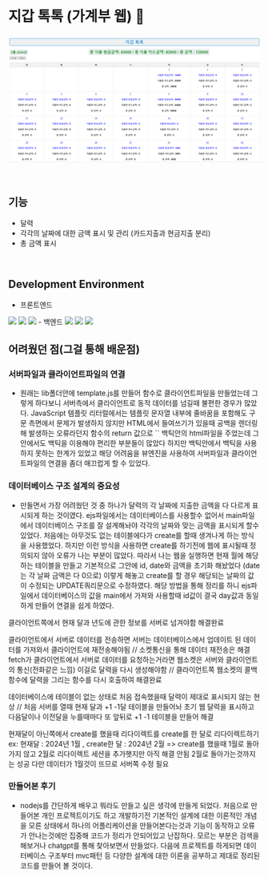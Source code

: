 # 지갑 톡톡 (가계부 웹) :blue_book:
![지갑 톡톡 홈 화면](./img/지갑%20톡톡.png)

<br>

## 기능
- 달력
- 각각의 날짜에 대한 금액 표시 및 관리 (카드지출과 현금지출 분리)
- 총 금액 표시
<br>

## Development Environment
- 프론트엔드
<img src="https://img.shields.io/badge/html5-E34F26?style=for-the-badge&logo=html5&logoColor=white">
<img src="https://img.shields.io/badge/css-1572B6?style=for-the-badge&logo=css3&logoColor=white">
<img src="https://img.shields.io/badge/javascript-F7DF1E?style=for-the-badge&logo=javascript&logoColor=black">
- 백엔드
<img src="https://img.shields.io/badge/node.js-339933?style=for-the-badge&logo=Node.js&logoColor=white">
<img src="https://img.shields.io/badge/express-000000?style=for-the-badge&logo=express&logoColor=white">
<img src="https://img.shields.io/badge/mysql-4479A1?style=for-the-badge&logo=mysql&logoColor=white">
<br>

## 어려웠던 점(그걸 통해 배운점)

### 서버파일과 클라이언트파일의 연결
- 원래는 lib폴더안에 template.js를 만들어 함수로 클라이언트파일을 만들었는데 그렇게 하다보니 서버측에서 클라이언트로 동적 데이터를 넘길때 불편한 경우가 많았다.
JavaScript 템플릿 리터럴에서는 템플릿 문자열 내부에 줄바꿈을 포함해도 구문 측면에서 문제가 발생하지 않지만 HTML에서 들여쓰기가 있을때 공백을 렌더링해 발생하는 오류라던지
함수의 return 값으로 `` 백틱안의 html파일을 주었는데 그안에서도 백틱을 이용해야 편리한 부분들이 많았다 하지만 백틱안에서 백틱을 사용하지 못하는 한계가 있었고 해당 어려움을
뷰엔진을 사용하여 서버파일과 클라이언트파일의 연결을 좀더 매끄럽게 할 수 있었다.


### 데이터베이스 구조 설계의 중요성
- 만들면서 가장 어려웠던 것 중 하나가 달력의 각 날짜에 지출한 금액을 다 다르게 표시되게 하는 것이였다.
ejs파일에서는 데이터베이스를 사용할수 없어서 main파일에서 데이터베이스 구조를 잘 설계해놔야 각각의 날짜와 맞는 금액을
표시되게 할수 있었다. 처음에는 아무것도 없는 테이블에다가 create를 할때 생겨나게 하는 방식을 사용했었다.
하지만 이런 방식을 사용하면 create를 하기전에 웹에 표시될때 정의되지 않아 오류가 나는 부분이 많았다.
 따라서 나는 웹을 실행하면 현재 월에 해당하는 테이블을 만들고 기본적으로 그안에 id, date와 금액을 초기화 해놨었다 (date는 각 날짜 금액은 다 0으로)
이렇게 해놓고 create를 할 경우 해당되는 날짜의 값이 수정되는 UPDATE쿼리문으로 수정하였다. 
해당 방법을 통해 정리를 하니 ejs파일에서 데이터베이스의 값을 main에서 가져와 사용할때 id값이 결국 day값과 동일하게 만들어 
연결을 쉽게 하였다.





클라이언트쪽에서 현재 달과 년도에 관한 정보를 서버로 넘겨야함 
해결완료

클라이언트에서 서버로 데이터를 전송하면 서버는 데이터베이스에서 업데이트 된 데이터를 가져와서 클라이언트에 재전송해야됨 // 소켓통신을 통해 데이터 재전송은 해결
fetch가 클라이언트에서 서버로 데이터를 요청하는거라면 웹소켓은 서버와 클라이언트의 통신(전화같은 느낌)
이걸로 달력을 다시 생성해야함   // 클라이언트쪽 웹소켓의 콜백함수에 달력을 그리는 함수를 다시 호출하여 해결완료


데이터베이스에 테이블이 없는 상태로 처음 접속했을때 달력이 제대로 표시되지 않는 현상
// 처음 서버를 열때 현재 달과 +1 -1달 테이블을 만들어놔 초기 웹 달력을 표시하고 다음달이나 이전달을 누를때마다 또 앞뒤로 +1 -1 테이블을 만들어 해결

현재달이 아닌쪽에서 create를 했을때 리다이렉트를 create를 한 달로 리다이렉트하기
ex: 현재달 : 2024년 1월 , create한 달 : 2024년 2월 => create를 했을때 1월로 돌아가지 않고 2월로 리다이렉트
세션을 추가햇지만 아직 해결 안됨   2월로 돌아가는것까지는 성공 다만 데이터가 1월것이 뜨므로 서버쪽 수정 필요


### 만들어본 후기
- nodejs를 간단하게 배우고 뭐라도 만들고 싶은 생각에 만들게 되었다. 처음으로 만들어본 개인 프로젝트이기도 하고 개발하기전 기본적인 설계에 대한 이론적인 개념을 모른 상태에서 하나의 어플리케이션을 만들어본다는것과 기능이 동작하고 오류가 안나는것에만 집중해 코드가 정리가 안되어있고 난잡하다. 모르는 부분은 검색을 해보거나 chatgpt를 통해 찾아보면서 만들었다. 다음에 프로젝트를 하게되면 데이터베이스 구조부터 mvc패턴 등 다양한 설계에 대한 이론을 공부하고 제대로 정리된 코드를 만들어 볼 것이다.
